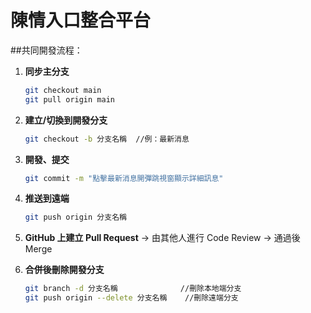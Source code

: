 # 陳情入口整合平台

##共同開發流程：

1. **同步主分支**

   ```bash
   git checkout main
   git pull origin main
   ```

2. **建立/切換到開發分支**

   ```bash
   git checkout -b 分支名稱  //例：最新消息
   ```

3. **開發、提交**

   ```bash
   git commit -m "點擊最新消息開彈跳視窗顯示詳細訊息"
   ```

4. **推送到遠端**

   ```bash
   git push origin 分支名稱
   ```

5. **GitHub 上建立 Pull Request**
   → 由其他人進行 Code Review → 通過後 Merge
6. **合併後刪除開發分支**

   ```bash
   git branch -d 分支名稱              //刪除本地端分支
   git push origin --delete 分支名稱    //刪除遠端分支

   ```
